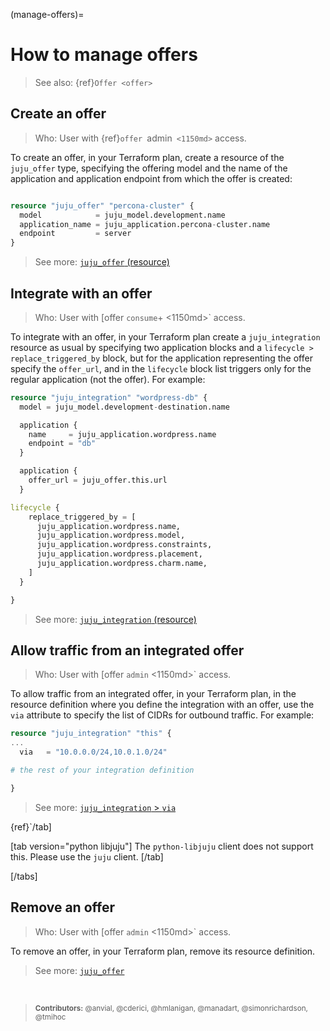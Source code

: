 (manage-offers)=
# How to manage offers

> See also: {ref}`Offer <offer>`


## Create an offer
> Who: User with {ref}`offer `admin` <1150md>` access.

To create an offer, in your Terraform plan, create a resource of the `juju_offer` type, specifying the offering model and the name of the application and application endpoint from which the offer is created:

```terraform

resource "juju_offer" "percona-cluster" {
  model            = juju_model.development.name
  application_name = juju_application.percona-cluster.name
  endpoint         = server
}

```
> See more: [`juju_offer` (resource)](https://registry.terraform.io/providers/juju/juju/latest/docs/resources/offer)


## Integrate with an offer
> Who: User with [offer `consume`+ <1150md>` access.

To integrate with an offer, in your Terraform plan create a `juju_integration` resource as usual by specifying two application blocks and a `lifecycle > replace_triggered_by` block, but for the application representing the offer specify the `offer_url`, and in the `lifecycle` block list triggers only for the regular application (not the offer). For example:

```terraform
resource "juju_integration" "wordpress-db" {
  model = juju_model.development-destination.name

  application {
    name     = juju_application.wordpress.name
    endpoint = "db"
  }

  application {
    offer_url = juju_offer.this.url
  }

lifecycle {
    replace_triggered_by = [
      juju_application.wordpress.name,
      juju_application.wordpress.model,
      juju_application.wordpress.constraints,
      juju_application.wordpress.placement,
      juju_application.wordpress.charm.name,
    ]
  }

}

```

> See more: [`juju_integration` (resource)](https://registry.terraform.io/providers/juju/juju/latest/docs/resources/integration)

## Allow traffic from an integrated offer
> Who: User with [offer `admin` <1150md>` access.

To allow traffic from an integrated offer, in your Terraform plan, in the resource definition where you define the integration with an offer, use the `via` attribute to specify the list of CIDRs for outbound traffic. For example:



```terraform
resource "juju_integration" "this" {
...
  via   = "10.0.0.0/24,10.0.1.0/24"

# the rest of your integration definition

}

```

> See more: [`juju_integration` > `via`](https://registry.terraform.io/providers/juju/juju/latest/docs/resources/integration#via)

{ref}`/tab]

[tab version="python libjuju"]
The `python-libjuju` client does not support this. Please use the `juju` client.
[/tab]

[/tabs]


## Remove an offer
> Who: User with [offer `admin` <1150md>` access.

To remove an offer, in your Terraform plan, remove its resource definition.

> See more: [`juju_offer`](https://registry.terraform.io/providers/juju/juju/latest/docs/resources/offer)


<br>

> <small>**Contributors:** @anvial, @cderici, @hmlanigan, @manadart, @simonrichardson, @tmihoc </small>
